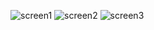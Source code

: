 ![screen1](https://github.com/Nicktvdd/DnD-api/assets/5775657/24442396-f8f1-4800-bf2e-f57e2fe43b50)
![screen2](https://github.com/Nicktvdd/DnD-api/assets/5775657/3300072f-3245-49cc-a27e-221bb2533c60)
![screen3](https://github.com/Nicktvdd/DnD-api/assets/5775657/0e70adf3-cc31-4913-8514-2464a50ab721)
